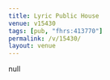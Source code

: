 ```yaml
---
title: Lyric Public House
venue: v15430
tags: [pub, "fhrs:413770"]
permalink: /v/15430/
layout: venue
---
```

null